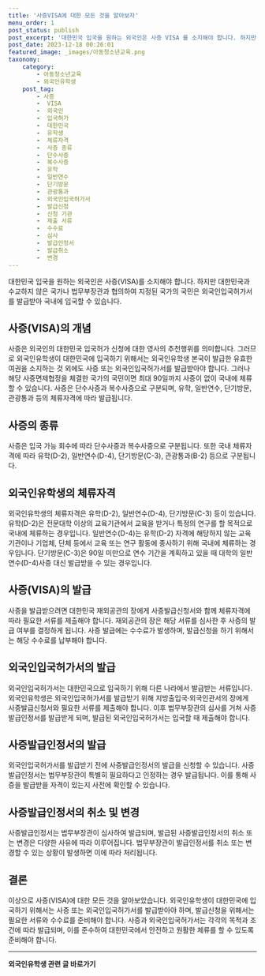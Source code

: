```yaml
---
title: '사증VISA에 대한 모든 것을 알아보자'
menu_order: 1
post_status: publish
post_excerpt: '대한민국 입국을 원하는 외국인은 사증 VISA 를 소지해야 합니다. 하지만 대한민국과 수교하지 않은 국가나 법무부장관과 협의하여 지정된 국가의 국민은 외국인입국허가서를 발급받아 국내에 입국할 수 있습니다.'
post_date: 2023-12-18 00:26:01
featured_image: _images/아동청소년교육.png
taxonomy:
    category:
        - 아동청소년교육
        - 외국인유학생
    post_tag:
        - 사증
        -  VISA
        -  외국인
        -  입국허가
        -  대한민국
        -  유학생
        -  체류자격
        -  사증 종류
        -  단수사증
        -  복수사증
        -  유학
        -  일반연수
        -  단기방문
        -  관광통과
        -  외국인입국허가서
        -  발급신청
        -  신청 기관
        -  제출 서류
        -  수수료
        -  심사
        -  발급인정서
        -  발급취소
        -  변경
---
```



대한민국 입국을 원하는 외국인은 사증(VISA)를 소지해야 합니다. 하지만 대한민국과 수교하지 않은 국가나 법무부장관과 협의하여 지정된 국가의 국민은 외국인입국허가서를 발급받아 국내에 입국할 수 있습니다. 

## 사증(VISA)의 개념

사증은 외국인의 대한민국 입국허가 신청에 대한 영사의 추천행위를 의미합니다. 그러므로 외국인유학생이 대한민국에 입국하기 위해서는 외국인유학생 본국이 발급한 유효한 여권을 소지하는 것 외에도 사증 또는 외국인입국허가서를 발급받아야 합니다. 그러나 해당 사증면제협정을 체결한 국가의 국민이면 최대 90일까지 사증이 없이 국내에 체류할 수 있습니다. 사증은 단수사증과 복수사증으로 구분되며, 유학, 일반연수, 단기방문, 관광통과 등의 체류자격에 따라 발급됩니다.

## 사증의 종류

사증은 입국 가능 회수에 따라 단수사증과 복수사증으로 구분됩니다. 또한 국내 체류자격에 따라 유학(D-2), 일반연수(D-4), 단기방문(C-3), 관광통과(B-2) 등으로 구분됩니다.

## 외국인유학생의 체류자격

외국인유학생의 체류자격은 유학(D-2), 일반연수(D-4), 단기방문(C-3) 등이 있습니다. 유학(D-2)은 전문대학 이상의 교육기관에서 교육을 받거나 특정의 연구를 할 목적으로 국내에 체류하는 경우입니다. 일반연수(D-4)는 유학(D-2) 자격에 해당하지 않는 교육기관이나 기업체, 단체 등에서 교육 또는 연구 활동에 종사하기 위해 국내에 체류하는 경우입니다. 단기방문(C-3)은 90일 미만으로 연수 기간을 계획하고 있을 때 대학의 일반연수(D-4)사증 대신 발급받을 수 있는 경우입니다.

## 사증(VISA)의 발급

사증을 발급받으려면 대한민국 재외공관의 장에게 사증발급신청서와 함께 체류자격에 따라 필요한 서류를 제출해야 합니다. 재외공관의 장은 해당 서류를 심사한 후 사증의 발급 여부를 결정하게 됩니다. 사증 발급에는 수수료가 발생하며, 발급신청을 하기 위해서는 해당 수수료를 납부해야 합니다.

## 외국인입국허가서의 발급

외국인입국허가서는 대한민국으로 입국하기 위해 다른 나라에서 발급받는 서류입니다. 외국인유학생은 외국인입국허가서를 발급받기 위해 지방출입국·외국인관서의 장에게 사증발급신청서와 필요한 서류를 제출해야 합니다. 이후 법무부장관의 심사를 거쳐 사증발급인정서를 발급받게 되며, 발급된 외국인입국허가서는 입국할 때 제출해야 합니다.

## 사증발급인정서의 발급

외국인입국허가서를 발급받기 전에 사증발급인정서의 발급을 신청할 수 있습니다. 사증발급인정서는 법무부장관이 특별히 필요하다고 인정하는 경우 발급됩니다. 이를 통해 사증을 발급받을 자격이 있는지 사전에 확인할 수 있습니다.

## 사증발급인정서의 취소 및 변경

사증발급인정서는 법무부장관이 심사하여 발급되며, 발급된 사증발급인정서의 취소 또는 변경은 다양한 사유에 따라 이루어집니다. 법무부장관이 발급인정서를 취소 또는 변경할 수 있는 상황이 발생하면 이에 따라 처리됩니다.

## 결론

이상으로 사증(VISA)에 대한 모든 것을 알아보았습니다. 외국인유학생이 대한민국에 입국하기 위해서는 사증 또는 외국인입국허가서를 발급받아야 하며, 발급신청을 위해서는 필요한 서류와 수수료를 준비해야 합니다. 사증과 외국인입국허가서는 각각의 목적과 조건에 따라 발급되며, 이를 준수하여 대한민국에서 안전하고 원활한 체류를 할 수 있도록 준비해야 합니다.
<!-- wp:separator -->
<hr class="wp-block-separator has-alpha-channel-opacity"/>
<!-- /wp:separator -->

<!-- wp:group {"backgroundColor":"base","layout":{"type":"constrained"}} -->
<div class="wp-block-group has-base-background-color has-background"><!-- wp:paragraph {"align":"center","fontSize":"medium"} -->
<p class="has-text-align-center has-large-font-size"><strong>외국인유학생 관련 글 바로가기</strong></p>
<!-- /wp:paragraph -->


<!-- wp:latest-posts
{"categories":[{"id":34427,"count":19,"description":"","link":"https://uknowlaw.com/category/%ec%99%b8%ea%b5%ad%ec%9d%b8%ec%9c%a0%ed%95%99%ec%83%9d/","name":"외국인유학생","slug":"외국인유학생","taxonomy":"category","parent":0,"meta":[],"_links":{"self":[{"href":"https://uknowlaw.com/wp-json/wp/v2/categories/34427"}],"collection":[{"href":"https://uknowlaw.com/wp-json/wp/v2/categories"}],"about":[{"href":"https://uknowlaw.com/wp-json/wp/v2/taxonomies/category"}],"wp:post_type":[{"href":"https://uknowlaw.com/wp-json/wp/v2/posts?categories=34427"}],"curies":[{"name":"wp","href":"https://api.w.org/{rel}","templated":true}]}}],"postsToShow":100,"excerptLength":28,"postLayout":"grid","columns":2,"featuredImageAlign":"left","featuredImageSizeSlug":"large","fontSize":"small"} /--></div>
<!-- /wp:group -->